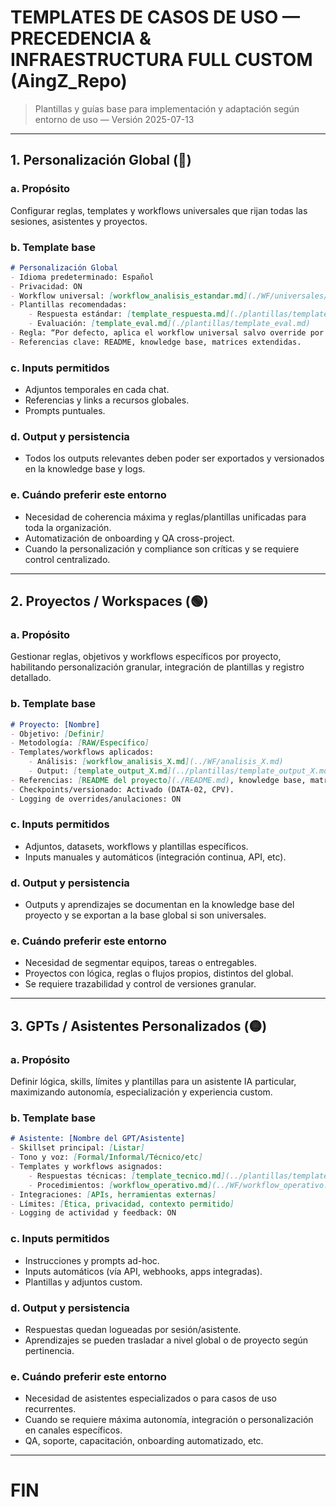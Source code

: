 # TEMPLATES DE CASOS DE USO — PRECEDENCIA & INFRAESTRUCTURA FULL CUSTOM (AingZ_Repo)

> Plantillas y guías base para implementación y adaptación según entorno de uso — Versión 2025-07-13

---

## 1. Personalización Global (🔵)

### a. Propósito
Configurar reglas, templates y workflows universales que rijan todas las sesiones, asistentes y proyectos.

### b. Template base
```markdown
# Personalización Global
- Idioma predeterminado: Español
- Privacidad: ON
- Workflow universal: [workflow_analisis_estandar.md](./WF/universales/workflow_analisis_estandar.md)
- Plantillas recomendadas:
    - Respuesta estándar: [template_respuesta.md](./plantillas/template_respuesta.md)
    - Evaluación: [template_eval.md](./plantillas/template_eval.md)
- Regla: “Por defecto, aplica el workflow universal salvo override por capa inferior.”
- Referencias clave: README, knowledge base, matrices extendidas.
```

### c. Inputs permitidos
- Adjuntos temporales en cada chat.
- Referencias y links a recursos globales.
- Prompts puntuales.

### d. Output y persistencia
- Todos los outputs relevantes deben poder ser exportados y versionados en la knowledge base y logs.

### e. Cuándo preferir este entorno
- Necesidad de coherencia máxima y reglas/plantillas unificadas para toda la organización.
- Automatización de onboarding y QA cross-project.
- Cuando la personalización y compliance son críticas y se requiere control centralizado.

---

## 2. Proyectos / Workspaces (🟢)

### a. Propósito
Gestionar reglas, objetivos y workflows específicos por proyecto, habilitando personalización granular, integración de plantillas y registro detallado.

### b. Template base
```markdown
# Proyecto: [Nombre]
- Objetivo: [Definir]
- Metodología: [RAW/Específico]
- Templates/workflows aplicados:
    - Análisis: [workflow_analisis_X.md](../WF/analisis_X.md)
    - Output: [template_output_X.md](../plantillas/template_output_X.md)
- Referencias: [README del proyecto](./README.md), knowledge base, matriz de features.
- Checkpoints/versionado: Activado (DATA-02, CPV).
- Logging de overrides/anulaciones: ON
```

### c. Inputs permitidos
- Adjuntos, datasets, workflows y plantillas específicos.
- Inputs manuales y automáticos (integración continua, API, etc).

### d. Output y persistencia
- Outputs y aprendizajes se documentan en la knowledge base del proyecto y se exportan a la base global si son universales.

### e. Cuándo preferir este entorno
- Necesidad de segmentar equipos, tareas o entregables.
- Proyectos con lógica, reglas o flujos propios, distintos del global.
- Se requiere trazabilidad y control de versiones granular.

---

## 3. GPTs / Asistentes Personalizados (🟡)

### a. Propósito
Definir lógica, skills, límites y plantillas para un asistente IA particular, maximizando autonomía, especialización y experiencia custom.

### b. Template base
```markdown
# Asistente: [Nombre del GPT/Asistente]
- Skillset principal: [Listar]
- Tono y voz: [Formal/Informal/Técnico/etc]
- Templates y workflows asignados:
    - Respuestas técnicas: [template_tecnico.md](../plantillas/template_tecnico.md)
    - Procedimientos: [workflow_operativo.md](../WF/workflow_operativo.md)
- Integraciones: [APIs, herramientas externas]
- Límites: [Ética, privacidad, contexto permitido]
- Logging de actividad y feedback: ON
```

### c. Inputs permitidos
- Instrucciones y prompts ad-hoc.
- Inputs automáticos (vía API, webhooks, apps integradas).
- Plantillas y adjuntos custom.

### d. Output y persistencia
- Respuestas quedan logueadas por sesión/asistente.
- Aprendizajes se pueden trasladar a nivel global o de proyecto según pertinencia.

### e. Cuándo preferir este entorno
- Necesidad de asistentes especializados o para casos de uso recurrentes.
- Cuando se requiere máxima autonomía, integración o personalización en canales específicos.
- QA, soporte, capacitación, onboarding automatizado, etc.

---

# FIN

